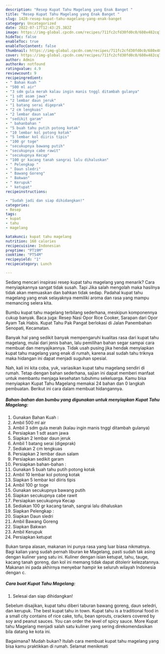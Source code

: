 ```yaml
---
description: "Resep Kupat Tahu Magelang yang Enak Banget "
title: "Resep Kupat Tahu Magelang yang Enak Banget "
slug: 1428-resep-kupat-tahu-magelang-yang-enak-banget
category: Uncategorized
date: 2022-07-17T12:43:25.382Z
image: https://img-global.cpcdn.com/recipes/711fc2cfd30fd0c0/680x482cq70/kupat-tahu-magelang-foto-resep-utama.jpg
hideToc: false
enableToc: true
enableTocContent: false
thumbnail: https://img-global.cpcdn.com/recipes/711fc2cfd30fd0c0/680x482cq70/kupat-tahu-magelang-foto-resep-utama.jpg
cover: https://img-global.cpcdn.com/recipes/711fc2cfd30fd0c0/680x482cq70/kupat-tahu-magelang-foto-resep-utama.jpg
author: Admin
authorAv: notfound
ratingvalue: 4.9
reviewcount: 9
recipeingredient:
- " Bahan Kuah "
- "500 ml air"
- "3 sdm gula merah kalau ingin manis tnggl ditambah gulanya"
- "1 sdt asam jawa"
- "2 lembar daun jeruk"
- "1 batang serai digeprak"
- "2 cm lengkuas"
- "2 lembar daun salam"
- "sedikit garam"
- " bahanbahan "
- "5 buah tahu putih potong kotak"
- "10 lembar kol potong kotak"
- "5 lembar kol diiris tipis"
- "100 gr toge"
- "secukupnya bawang putih"
- "secukupnya cabe rawit"
- "secukupnya Kecap"
- "100 gr kacang tanah sangrai lalu dihaluskan"
- " Pelengkap "
- " Daun sledri"
- " Bawang Goreng"
- " Bakwan"
- " Kerupuk"
- " ketupat"
recipeinstructions:

- "Sudah jadi dan siap dihidangkan!"
categories:
- Resep
tags:
- kupat
- tahu
- magelang

katakunci: kupat tahu magelang 
nutrition: 168 calories
recipecuisine: Indonesian
preptime: "PT19M"
cooktime: "PT54M"
recipeyield: "1"
recipecategory: Lunch

---
```



Sedang mencari inspirasi resep kupat tahu magelang yang menarik? Cara menyiapkannya sangat tidak susah. Tapi Jika salah mengolah maka hasilnya tidak akan memuaskan dan bahkan tidak sedap. Padahal kupat tahu magelang yang enak selayaknya memiliki aroma dan rasa yang mampu memancing selera kita.


Bumbu kupat tahu magelang terbilang sederhana, meskipun komponennya cukup banyak. Baca juga: Resep Nasi Opor Rice Cooker, Sarapan dari Opor Ayam Tak Habis. Kupat Tahu Pak Pangat berlokasi di Jalan Panembahan Senopati, Kecamatan.

Banyak hal yang sedikit banyak mempengaruhi kualitas rasa dari kupat tahu magelang, mulai dari jenis bahan, lalu pemilihan bahan segar sampai cara membuat dan menyajikannya. Tidak usah pusing jika hendak menyiapkan kupat tahu magelang yang enak di rumah, karena asal sudah tahu triknya maka hidangan ini dapat menjadi suguhan spesial.


Nah, kali ini kita coba, yuk, variasikan kupat tahu magelang sendiri di rumah. Tetap dengan bahan sederhana, sajian ini dapat memberi manfaat untuk membantu menjaga kesehatan tubuhmu sekeluarga. Kamu bisa menyiapkan Kupat Tahu Magelang memakai 24 bahan dan 0 langkah pembuatan. Berikut ini cara dalam membuat hidangannya.

<!--inarticleads1-->

##### Bahan-bahan dan bumbu yang digunakan untuk menyiapkan Kupat Tahu Magelang:

1. Gunakan  Bahan Kuah :
1. Ambil 500 ml air
1. Ambil 3 sdm gula merah (kalau ingin manis tnggl ditambah gulanya)
1. Persiapkan 1 sdt asam jawa
1. Siapkan 2 lembar daun jeruk
1. Ambil 1 batang serai (digeprak)
1. Sediakan 2 cm lengkuas
1. Persiapkan 2 lembar daun salam
1. Persiapkan sedikit garam
1. Persiapkan  bahan-bahan :
1. Gunakan 5 buah tahu putih potong kotak
1. Ambil 10 lembar kol potong kotak
1. Siapkan 5 lembar kol diiris tipis
1. Ambil 100 gr toge
1. Gunakan secukupnya bawang putih
1. Siapkan secukupnya cabe rawit
1. Persiapkan secukupnya Kecap
1. Sediakan 100 gr kacang tanah, sangrai lalu dihaluskan
1. Siapkan  Pelengkap :
1. Siapkan  Daun sledri
1. Ambil  Bawang Goreng
1. Siapkan  Bakwan
1. Ambil  Kerupuk
1. Persiapkan  ketupat


Bukan tanpa alasan, makanan ini punya rasa yang luar biasa nikmatnya. Bagi kalian yang sudah pernah liburan ke Magelang, pasti sudah tak asing dengan kuliner yang satu ini. Kuliner dengan isian ketupat, tahu, tauge, kacang tanah goreng, dan kol ini memang tidak dapat ditolerir kelezatannya. Makanan ini pada akhirnya menyebar hampir ke seluruh wilayah Indonesia dengan c. 

<!--inarticleads2-->

##### Cara buat Kupat Tahu Magelang:


1. Selesai dan siap dihidangkan!

Sebelum disajikan, kupat tahu diberi taburan bawang goreng, daun seledri, dan kerupuk. The best kupat tahu in town. Kupat tahu is a traditional food in a small city contains of rice cake, tofu, bean sprouts, crackers covered by soy and peanut sauces. You can order the level of spicy sauce. More Kupat tahu Magelang menjadi salah satu kuliner yang sering direkomendasikan bila datang ke kota ini. 

Bagaimana? Mudah bukan? Itulah cara membuat kupat tahu magelang yang bisa kamu praktikkan di rumah. Selamat menikmati
